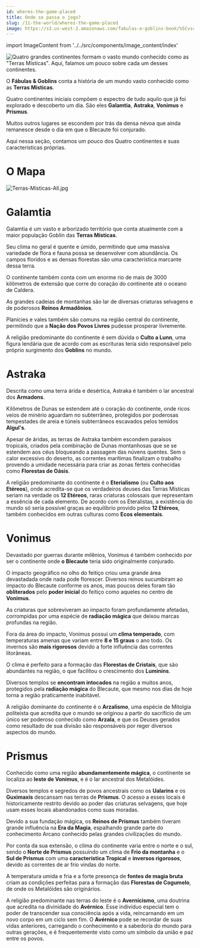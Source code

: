 ```yaml
---
id: wheres-the-game-placed
title: Onde se passa o jogo?
slug: /11-the-world/wheres-the-game-placed
image: https://s3.us-west-2.amazonaws.com/fabulas-e-goblins-book/%5Cvscode%5Cd35d5245-96af-4c9a-b70a-7d4b26d8054a.jpg
---
```


import ImageContent from '../../src/components/image_content/index'

![Quatro grandes continentes formam o vasto mundo conhecido como as "Terras Místicas". Aqui, falamos um pouco sobre cada um desses continentes.](https://s3.us-west-2.amazonaws.com/fabulas-e-goblins-book/%5Cvscode%5Cd35d5245-96af-4c9a-b70a-7d4b26d8054a.jpg)

O **Fábulas & Goblins** conta a história de um mundo vasto conhecido como as **Terras Místicas**.

Quatro continentes iniciais compõem o espectro de tudo aquilo que já foi explorado e descoberto um dia. São eles **Galamtia**, **Astraka**, **Vonimus** e **Prismus**.

Muitos outros lugares se escondem por trás da densa névoa que ainda remanesce desde o dia em que o Blecaute foi conjurado.

Aqui nessa seção, contamos um pouco dos Quatro continentes e suas características próprias.

# O Mapa

![Terras-Místicas-All.jpg](https://s3.us-west-2.amazonaws.com/fabulas-e-goblins-book/%5Cvscode%5C481469f3-95c8-49b3-af87-2c504c1519cd.jpg)
# Galamtia

<ImageContent src="https://s3.us-west-2.amazonaws.com/fabulas-e-goblins-book/%5Cvscode%5C988fae63-f308-4a7b-a791-c2837a8d12b4.jpg">
  <p>Galamtia é um vasto e arborizado território que conta atualmente com a maior população Goblin das <b>Terras Místicas</b>.</p>
  <p>Seu clima no geral é quente e úmido, permitindo que uma massiva variedade de flora e fauna possa se desenvolver com abundância. Os campos floridos e as densas florestas são uma característica marcante dessa terra.</p>
  <p>O continente também conta com um enorme rio de mais de 3000 kilômetros de extensão que corre do coração do continente até o oceano de Caldera.</p>
  <p>As grandes cadeias de montanhas são lar de diversas criaturas selvagens e de poderosos <b>Reinos Armadônios</b>.</p>
  <p>Planícies e vales também são comuns na região central do continente, permitindo que a <b>Nação dos Povos Livres</b> pudesse prosperar livremente.</p>
  <p>A religião predominante do continente é sem dúvida o <b>Culto a Lunn</b>, uma figura lendária que de acordo com as escrituras teria sido responsável pelo próprio surgimento dos <b>Goblins</b> no mundo.</p>
</ImageContent>

# Astraka

<ImageContent src="https://s3.us-west-2.amazonaws.com/fabulas-e-goblins-book/%5Cvscode%5C33122017-c3e2-4ab0-94b1-839c9d0136b2.jpg">
  <p>Descrita como uma terra árida e desértica, Astraka é também o lar ancestral dos <b>Armadons</b>.</p>
  <p>Kilômetros de Dunas se estendem até o coração do continente, onde ricos veios de minério aguardam no subterrâneo, protegidos por poderosas tempestades de areia e túneis subterrâneos escavados pelos temidos <b>Algul's</b>.</p>
  <p>Apesar de áridas, as terras de Astraka também escondem paraísos tropicais, criados pela combinação de Dunas montanhosas que se se estendem aos céus bloqueando a passagem das núvens quentes. Sem o calor excessivo do deserto, as correntes marítimas finalizam o trabalho provendo a umidade necessária para criar as zonas férteis conhecidas como <b>Florestas de Oásis</b>.</p>
  <p>A religião predominante do continente é o <b>Eterialismo</b> (ou <b>Culto aos Etéreos</b>), onde acredita-se que os verdadeiros deuses das Terras Místicas seriam na verdade os <b>12 Etéreos</b>, raras criaturas colossais que representam a essência de cada elemento. De acordo com os Eteralistas, a existência do mundo só seria possível graças ao equilíbrio provido pelos <b>12 Etéreos</b>, também conhecidos em outras culturas como <b>Ecos elementais</b>.</p>
</ImageContent>

# Vonimus

<ImageContent src="https://s3.us-west-2.amazonaws.com/fabulas-e-goblins-book/%5Cvscode%5C2daf4fb3-7afa-487c-a353-40173223d324.jpg">
  <p>Devastado por guerras durante milênios, Vonimus é também conhecido por ser o continente onde <b>o Blecaute</b> teria sido originalmente conjurado.</p>
  <p>O impacto geográfico no olho do feitiço criou uma grande área devastadada onde nada pode florescer. Diversos reinos sucumbiram ao impacto do Blecaute conforme os anos, mas poucos deles foram tão <b>obliterados</b> pelo <b>poder inicial</b> do feitiço como aqueles no centro de <b>Vonimus</b>.</p>
  <p>As criaturas que sobreviveram ao impacto foram profundamente afetadas, corrompidas por uma espécie de <b>radiação mágica</b> que deixou marcas profundas na região.</p>
  <p>Fora da área do impacto, Vonimus possui um <b>clima temperado</b>, com temperaturas amenas que variam entre <b>8 e 15 graus</b> o ano todo. Os invernos são <b>mais rigorosos</b> devido a forte influência das correntes litorâneas.</p>
  <p>O clima é perfeito para a formação das <b>Florestas de Cristais</b>, que são abundantes na região, o que facilitou o crescimento dos <b>Luminins</b>.</p>
  <p>Diversos templos se <b>encontram intocados</b> na região a muitos anos, protegidos pela <b>radiação mágica</b> do Blecaute, que mesmo nos dias de hoje torna a região praticamente inabitável.</p>
  <p>A religião dominante do continente é o <b>Arzalismo</b>, uma espécie de Mitolgia politeísta que acredita que o mundo se originou a partir do sacrífício de um único ser poderoso conhecido como <b>Arzala</b>, e que os Deuses gerados como resultado de sua divisão são responsáveis por reger diversos aspectos do mundo.</p>
</ImageContent>

# Prismus

<ImageContent src="https://s3.us-west-2.amazonaws.com/fabulas-e-goblins-book/%5Cvscode%5C70c37f39-9172-45b4-8ebb-e3485974cedd.jpg">
  <p>Conhecido como uma região <b>abundamentemente mágica</b>, o continente se localiza ao <b>leste de Vonimus</b>, e é o lar ancestral dos Metalóides.</p>
  <p>Diversos templos e segredos de povos ancestrais como os <b>Ualarins</b> e os <b>Guximaxis</b> descansam nas terras de <b>Prismus</b>. O acesso a esses locais é historicamente restrito devido ao poder das criaturas selvagens, que hoje usam esses locais abandonados como suas moradas.</p>
  <p>Devido a sua fundação mágica, os <b>Reinos de Prismus</b> também tiveram grande influência na <b>Era da Magia</b>, espalhando grande parte do conhecimento Arcano conhecido pelas grandes civilizações do mundo.</p>
  <p>Por conta da sua extensão, o clima do continente varia entre o norte e o sul, sendo o <b>Norte de Prismus</b> possuindo um clima de <b>Frio da montanha</b> e o <b>Sul de Prismus</b> com uma <b>característica Tropical</b> e <b>inversos rigorosos</b>, devido as correntes de ar frio vindas do norte.</p>
  <p>A temperatura umida e fria e a forte presença de <b>fontes de magia bruta</b> criam as condições perfeitas para a formação das <b>Florestas de Cogumelo</b>, de onde os Metalóides são originários.</p>
  <p>A religião predominante nas terras do leste é o <b>Avernícismo</b>, uma doutrina que acredita na divinidade do <b>Avérnico</b>. Esse indivíduo especial tem o poder de transcender sua consciência após a vida, reincarnando em um novo corpo em um ciclo sem fim. O <b>Avérnico</b> pode se recordar de suas vidas anteriores, carregando o conhecimento e a sabedoria do mundo para outras gerações, e é frequentemente visto como um símbolo da união e paz entre os povos.</p>
</ImageContent>
